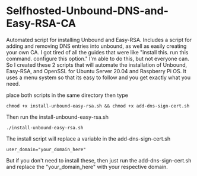 # Selfhosted-Unbound-DNS-and-Easy-RSA-CA
Automated script for installing Unbound and Easy-RSA. Includes a script for adding and removing DNS entries into unbound, as well as easily creating your own CA. I got tired of all the guides that were like "install this. run this command. configure this option." I'm able to do this, but not everyone can. So I created these 2 scripts that will automate the installation of Unbound, Easy-RSA, and OpenSSL for Ubuntu Server 20.04 and Raspberry Pi OS. It uses a menu system so that its easy to follow and you get exactly what you need.

place both scripts in the same directory then type

```chmod +x install-unbound-easy-rsa.sh && chmod +x add-dns-sign-cert.sh```

Then run the install-unbound-easy-rsa.sh

```./install-unbound-easy-rsa.sh```

The install script will replace a variable in the add-dns-sign-cert.sh 

```user_domain="your_domain_here"```

But if you don't need to install these, then just run the add-dns-sign-cert.sh and replace the "your_domain_here" with your respective domain.

